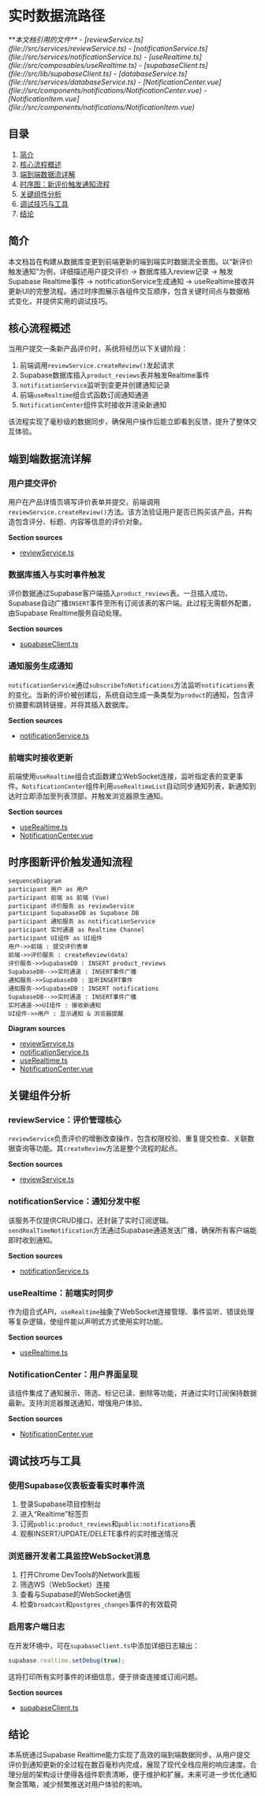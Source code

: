 # 实时数据流路径

<cite>
**本文档引用的文件**  
- [reviewService.ts](file://src/services/reviewService.ts)
- [notificationService.ts](file://src/services/notificationService.ts)
- [useRealtime.ts](file://src/composables/useRealtime.ts)
- [supabaseClient.ts](file://src/lib/supabaseClient.ts)
- [databaseService.ts](file://src/services/databaseService.ts)
- [NotificationCenter.vue](file://src/components/notifications/NotificationCenter.vue)
- [NotificationItem.vue](file://src/components/notifications/NotificationItem.vue)
</cite>

## 目录
1. [简介](#简介)
2. [核心流程概述](#核心流程概述)
3. [端到端数据流详解](#端到端数据流详解)
4. [时序图：新评价触发通知流程](#时序图新评价触发通知流程)
5. [关键组件分析](#关键组件分析)
6. [调试技巧与工具](#调试技巧与工具)
7. [结论](#结论)

## 简介
本文档旨在构建从数据库变更到前端更新的端到端实时数据流全景图。以“新评价触发通知”为例，详细描述用户提交评价 → 数据库插入review记录 → 触发Supabase Realtime事件 → notificationService生成通知 → useRealtime接收并更新UI的完整流程。通过时序图展示各组件交互顺序，包含关键时间点与数据格式变化，并提供实用的调试技巧。

## 核心流程概述
当用户提交一条新产品评价时，系统将经历以下关键阶段：
1. 前端调用`reviewService.createReview()`发起请求
2. Supabase数据库插入`product_reviews`表并触发Realtime事件
3. `notificationService`监听到变更并创建通知记录
4. 前端`useRealtime`组合式函数订阅通知通道
5. `NotificationCenter`组件实时接收并渲染新通知

该流程实现了毫秒级的数据同步，确保用户操作后能立即看到反馈，提升了整体交互体验。

## 端到端数据流详解
### 用户提交评价
用户在产品详情页填写评价表单并提交，前端调用`reviewService.createReview()`方法。该方法验证用户是否已购买该产品，并构造包含评分、标题、内容等信息的评价对象。

**Section sources**
- [reviewService.ts](file://src/services/reviewService.ts#L250-L300)

### 数据库插入与实时事件触发
评价数据通过Supabase客户端插入`product_reviews`表。一旦插入成功，Supabase自动广播`INSERT`事件至所有订阅该表的客户端。此过程无需额外配置，由Supabase Realtime服务自动处理。

**Section sources**
- [supabaseClient.ts](file://src/lib/supabaseClient.ts#L150-L160)

### 通知服务生成通知
`notificationService`通过`subscribeToNotifications`方法监听`notifications`表的变化。当新的评价被创建后，系统自动生成一条类型为`product`的通知，包含评价摘要和跳转链接，并将其插入数据库。

**Section sources**
- [notificationService.ts](file://src/services/notificationService.ts#L250-L280)

### 前端实时接收更新
前端使用`useRealtime`组合式函数建立WebSocket连接，监听指定表的变更事件。`NotificationCenter`组件利用`useRealtimeList`自动同步通知列表，新通知到达时立即添加至列表顶部，并触发浏览器原生通知。

**Section sources**
- [useRealtime.ts](file://src/composables/useRealtime.ts#L100-L150)
- [NotificationCenter.vue](file://src/components/notifications/NotificationCenter.vue#L150-L200)

## 时序图新评价触发通知流程
```mermaid
sequenceDiagram
participant 用户 as 用户
participant 前端 as 前端 (Vue)
participant 评价服务 as reviewService
participant SupabaseDB as Supabase DB
participant 通知服务 as notificationService
participant 实时通道 as Realtime Channel
participant UI组件 as UI组件
用户->>前端 : 提交评价表单
前端->>评价服务 : createReview(data)
评价服务->>SupabaseDB : INSERT product_reviews
SupabaseDB-->>实时通道 : INSERT事件广播
通知服务->>SupabaseDB : 监听INSERT事件
通知服务->>SupabaseDB : INSERT notifications
SupabaseDB-->>实时通道 : INSERT事件广播
实时通道->>UI组件 : 接收新通知
UI组件->>用户 : 显示通知 & 浏览器提醒
```

**Diagram sources**
- [reviewService.ts](file://src/services/reviewService.ts#L250-L300)
- [notificationService.ts](file://src/services/notificationService.ts#L250-L280)
- [useRealtime.ts](file://src/composables/useRealtime.ts#L100-L150)
- [NotificationCenter.vue](file://src/components/notifications/NotificationCenter.vue#L150-L200)

## 关键组件分析
### reviewService：评价管理核心
`reviewService`负责评价的增删改查操作，包含权限校验、重复提交检查、关联数据查询等功能。其`createReview`方法是整个流程的起点。

**Section sources**
- [reviewService.ts](file://src/services/reviewService.ts#L250-L300)

### notificationService：通知分发中枢
该服务不仅提供CRUD接口，还封装了实时订阅逻辑。`sendRealTimeNotification`方法通过Supabase通道发送广播，确保所有客户端能即时收到通知。

**Section sources**
- [notificationService.ts](file://src/services/notificationService.ts#L250-L280)

### useRealtime：前端实时同步
作为组合式API，`useRealtime`抽象了WebSocket连接管理、事件监听、错误处理等复杂逻辑，使组件能以声明式方式使用实时功能。

**Section sources**
- [useRealtime.ts](file://src/composables/useRealtime.ts#L10-L50)

### NotificationCenter：用户界面呈现
该组件集成了通知展示、筛选、标记已读、删除等功能，并通过实时订阅保持数据最新。支持浏览器推送通知，增强用户体验。

**Section sources**
- [NotificationCenter.vue](file://src/components/notifications/NotificationCenter.vue#L1-L100)

## 调试技巧与工具
### 使用Supabase仪表板查看实时事件流
1. 登录Supabase项目控制台
2. 进入“Realtime”标签页
3. 订阅`public:product_reviews`和`public:notifications`表
4. 观察INSERT/UPDATE/DELETE事件的实时推送情况

### 浏览器开发者工具监控WebSocket消息
1. 打开Chrome DevTools的Network面板
2. 筛选WS（WebSocket）连接
3. 查看与Supabase的WebSocket通信
4. 检查`broadcast`和`postgres_changes`事件的有效载荷

### 启用客户端日志
在开发环境中，可在`supabaseClient.ts`中添加详细日志输出：
```ts
supabase.realtime.setDebug(true);
```
这将打印所有实时事件的详细信息，便于排查连接或订阅问题。

**Section sources**
- [supabaseClient.ts](file://src/lib/supabaseClient.ts#L10-L20)

## 结论
本系统通过Supabase Realtime能力实现了高效的端到端数据同步。从用户提交评价到通知更新的全过程在数百毫秒内完成，展现了现代全栈应用的响应速度。合理分层的架构设计使得各组件职责清晰，便于维护和扩展。未来可进一步优化通知聚合策略，减少频繁推送对用户体验的影响。
